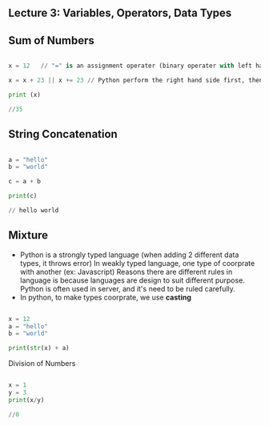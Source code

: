 Lecture 3: Variables, Operators, Data Types
----------------------------------------------

Sum of Numbers
-----------------

```python

x = 12   // "=" is an assignment operater (binary operater with left hand side and right)

x = x + 23 || x += 23 // Python perform the right hand side first, then assign it to x on the left

print (x) 

//35

```
String Concatenation
---------------------

```python

a = "hello"
b = "world"

c = a + b

print(c) 

// hello world

```



Mixture
----------
* Python is a strongly typed language (when adding 2 different data types, it throws error)
In weakly typed language, one type of coorprate with another (ex: Javascript)
Reasons there are different rules in language is because languages are design to suit different purpose. Python
is often used in server, and it's need to be ruled carefully.
* In python, to make types coorprate, we use **casting**

```python

x = 12
a = "hello"
b = "world"

print(str(x) + a)

```

Division of Numbers

```python

x = 1
y = 3
print(x/y)

//0


```


